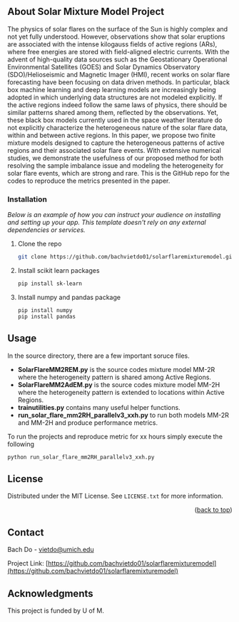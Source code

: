 <!-- ABOUT THE PROJECT -->
## About Solar Mixture Model Project

The physics of solar flares on the surface of the Sun is highly complex and not yet fully understood. However, observations show that solar eruptions are associated with the intense kilogauss fields of active regions (ARs), where free energies are stored with field-aligned electric currents. With the advent of high-quality data sources such as the Geostationary Operational Environmental Satellites (GOES) and Solar Dynamics Observatory (SDO)/Helioseismic and Magnetic Imager (HMI), recent works on solar flare forecasting have been focusing on data driven methods. In particular, black box machine learning and deep learning models are increasingly being adopted in which underlying data structures are not modeled explicitly. If the active regions indeed follow the same laws of physics, there should be similar patterns shared among them, reflected by the observations. Yet, these black box models currently used in the space weather literature do not explicitly characterize the heterogeneous nature of the solar flare data, within and between active regions. In this paper, we propose two finite mixture models designed to capture the heterogeneous patterns of active regions and their associated solar flare events. With extensive numerical studies, we demonstrate the usefulness of our proposed method for both resolving the sample imbalance issue and modeling the heterogeneity for solar flare events, which are strong and rare. This is the GitHub repo for the codes to reproduce the metrics presented in the paper.


### Installation

_Below is an example of how you can instruct your audience on installing and setting up your app. This template doesn't rely on any external dependencies or services._

1. Clone the repo
   ```sh
   git clone https://github.com/bachvietdo01/solarflaremixturemodel.git
   ```
2. Install scikit learn packages
   ```sh
   pip install sk-learn
   ```
3. Install numpy and pandas package
   ```
   pip install numpy
   pip install pandas
   ```


<!-- USAGE EXAMPLES -->
## Usage

In the source directory, there are a few important soruce files.

* **SolarFlareMM2REM.py** is the source codes mixture model MM-2R where the heterogeneity pattern is shared among Active Regions. 
* **SolarFlareMM2AdEM.py** is the source codes mixture model MM-2H where the heterogeneity pattern is extended to locations within Active Regions.
* **trainutilities.py** contains many useful helper functions.
* **run_solar_flare_mm2RH_parallelv3_xxh.py** to run both models MM-2R and MM-2H and produce performance metrics.


To run the projects and reproduce metric for xx hours simply execute the following

```
python run_solar_flare_mm2RH_parallelv3_xxh.py
```




<!-- LICENSE -->
## License

Distributed under the MIT License. See `LICENSE.txt` for more information.

<p align="right">(<a href="#readme-top">back to top</a>)</p>



<!-- CONTACT -->
## Contact

Bach Do - vietdo@umich.edu

Project Link: [https://github.com/bachvietdo01/solarflaremixturemodel](https://github.com/bachvietdo01/solarflaremixturemodel)




<!-- ACKNOWLEDGMENTS -->
## Acknowledgments

This project is funded by U of M.
